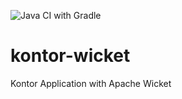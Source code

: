 ![Java CI with Gradle](https://github.com/tpeetz/kontor-wicket/workflows/Java%20CI%20with%20Gradle/badge.svg)

# kontor-wicket
Kontor Application with Apache Wicket
